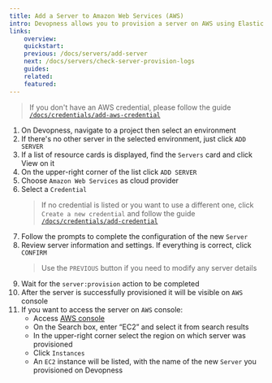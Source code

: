 ```yaml
---
title: Add a Server to Amazon Web Services (AWS)
intro: Devopness allows you to provision a server on AWS using Elastic Compute Cloud (EC2) and manage it through Devopness.
links:
    overview:
    quickstart:
    previous: /docs/servers/add-server
    next: /docs/servers/check-server-provision-logs
    guides:
    related:
    featured:
---
```


> If you don't have an AWS credential, please follow the guide [`/docs/credentials/add-aws-credential`](/docs/credentials/add-aws-credential)

1. On Devopness, navigate to a project then select an environment
1. If there's no other server in the selected environment, just click `ADD SERVER`
1. If a list of resource cards is displayed, find the `Servers` card and click View on it
1. On the upper-right corner of the list click `ADD SERVER`
1. Choose `Amazon Web Services` as cloud provider
1. Select a `Credential`
    > If no credential is listed or you want to use a different one, click `Create a new credential` and follow the guide [`/docs/credentials/add-credential`](/docs/credentials/add-credential)
1. Follow the prompts to complete the configuration of the new `Server`
1. Review server information and settings. If everything is correct, click `CONFIRM`
    > Use the `PREVIOUS` button if you need to modify any server details
1. Wait for the `server:provision` action to be completed
1. After the server is successfully provisioned it will be visible on `AWS` console
1. If you want to access the server on `AWS` console:
    - Access [AWS console](https://console.aws.amazon.com/)
    - On the Search box, enter “EC2” and select it from search results
    - In the upper-right corner select the region on which server was provisioned
    - Click `Instances`
    - An `EC2` instance will be listed, with the name of the new `Server` you provisioned on Devopness
